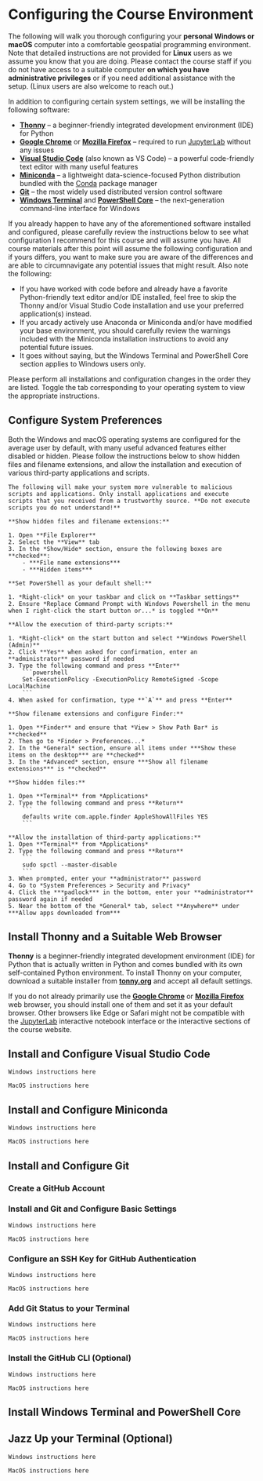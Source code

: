 # Configuring the Course Environment

The following will walk you thorough configuring your **personal Windows or macOS** computer into a comfortable geospatial programming environment. Note that detailed instructions are not provided for **Linux** users as we assume you know that you are doing. Please contact the course staff if you do not have access to a suitable computer **on which you have administrative privileges** or if you need additional assistance with the setup. (Linux users are also welcome to reach out.)

In addition to configuring certain system settings, we will be installing the following software:

- [**Thonny**](https://thonny.org/) – a beginner-friendly integrated development environment (IDE) for Python
- [**Google Chrome**](https://www.google.com/chrome/) or [**Mozilla Firefox**](https://www.mozilla.org/en-US/firefox/new/) – required to run [JupyterLab](https://jupyterlab.readthedocs.io/en/stable/) without any issues
- [**Visual Studio Code**](https://code.visualstudio.com/) (also known as VS Code) – a powerful code-friendly text editor with many useful features
- [**Miniconda**](https://docs.conda.io/en/latest/miniconda.html) – a lightweight data-science-focused Python distribution bundled with the [Conda](https://docs.conda.io/en/latest/) package manager
- [**Git**](https://git-scm.com/) – the most widely used distributed version control software
- [**Windows Terminal**](https://docs.microsoft.com/en-us/windows/terminal/) and [**PowerShell Core**](https://docs.microsoft.com/en-us/powershell/) – the next-generation command-line interface for Windows

If you already happen to have any of the aforementioned software installed and configured, please carefully review the instructions below to see what configuration I recommend for this course and will assume you have. All course materials after this point will assume the following configuration and if yours differs, you want to make sure you are aware of the differences and are able to circumnavigate any potential issues that might result. Also note the following:

- If you have worked with code before and already have a favorite Python-friendly text editor and/or IDE installed, feel free to skip the Thonny and/or Visual Studio Code installation and use your preferred application(s) instead.
- If you arcady actively use Anaconda or Miniconda and/or have modified your base environment, you should carefully review the warnings included with the Miniconda installation instructions to avoid any potential future issues.
- It goes without saying, but the Windows Terminal and PowerShell Core section applies to Windows users only.

Please perform all installations and configuration changes in the order they are listed. Toggle the tab corresponding to your operating system to view the appropriate instructions.


## Configure System Preferences

Both the Windows and macOS operating systems are configured for the average user by default, with many useful advanced features either disabled or hidden. Please follow the instructions below to show hidden files and filename extensions, and allow the installation and execution of various third-party applications and scripts.

```{danger}
The following will make your system more vulnerable to malicious scripts and applications. Only install applications and execute scripts that you received from a trustworthy source. **Do not execute scripts you do not understand!**
```

````{tabbed} Windows
**Show hidden files and filename extensions:**

1. Open **File Explorer**
2. Select the **View** tab
3. In the *Show/Hide* section, ensure the following boxes are **checked**:
    - ***File name extensions***
    - ***Hidden items***

**Set PowerShell as your default shell:**

1. *Right-click* on your taskbar and click on **Taskbar settings**
2. Ensure *Replace Command Prompt with Windows Powershell in the menu when I right-click the start button or...* is toggled **On**

**Allow the execution of third-party scripts:**

1. *Right-click* on the start button and select **Windows PowerShell (Admin)**
2. Click **Yes** when asked for confirmation, enter an **administrator** password if needed
3. Type the following command and press **Enter**
    ```powershell
    Set-ExecutionPolicy -ExecutionPolicy RemoteSigned -Scope LocalMachine
    ```
4. When asked for confirmation, type **`A`** and press **Enter**
````
````{tabbed} macOS
**Show filename extensions and configure Finder:**

1. Open **Finder** and ensure that *View > Show Path Bar* is **checked**
2. Then go to *Finder > Preferences...*
2. In the *General* section, ensure all items under ***Show these items on the desktop*** are **checked**
3. In the *Advanced* section, ensure ***Show all filename extensions*** is **checked**

**Show hidden files:**

1. Open **Terminal** from *Applications*
2. Type the following command and press **Return**
    ```
    defaults write com.apple.finder AppleShowAllFiles YES
    ```

**Allow the installation of third-party applications:**
1. Open **Terminal** from *Applications*
2. Type the following command and press **Return**
    ```
    sudo spctl --master-disable
    ```
3. When prompted, enter your **administrator** password
4. Go to *System Preferences > Security and Privacy*
4. Click the ***padlock*** in the bottom, enter your **administrator** password again if needed
5. Near the bottom of the *General* tab, select **Anywhere** under ***Allow apps downloaded from***
````


## Install Thonny and a Suitable Web Browser

**Thonny** is a beginner-friendly integrated development environment (IDE) for Python that is actually written in Python and comes bundled with its own self-contained Python environment. To install Thonny on your computer, download a suitable installer from [**tonny.org**](https://thonny.org/) and accept all default settings.

If you do not already primarily use the [**Google Chrome**](https://www.google.com/chrome/) or [**Mozilla Firefox**](https://www.mozilla.org/en-US/firefox/new/) web browser, you should install one of them and set it as your default browser. Other browsers like Edge or Safari might not be compatible with the [JupyterLab](https://jupyterlab.readthedocs.io/en/stable/) interactive notebook interface or the interactive sections of the course website.

## Install and Configure Visual Studio Code

```{tabbed} Windows
Windows instructions here
```
```{tabbed} macOS
MacOS instructions here
```


## Install and Configure Miniconda

```{tabbed} Windows
Windows instructions here
```
```{tabbed} macOS
MacOS instructions here
```


## Install and Configure Git


###  Create a GitHub Account


### Install and Git and Configure Basic Settings

```{tabbed} Windows
Windows instructions here
```
```{tabbed} macOS
MacOS instructions here
```


### Configure an SSH Key for GitHub Authentication

```{tabbed} Windows
Windows instructions here
```
```{tabbed} macOS
MacOS instructions here
```


### Add Git Status to your Terminal

```{tabbed} Windows
Windows instructions here
```
```{tabbed} macOS
MacOS instructions here
```


### Install the GitHub CLI (Optional)

```{tabbed} Windows
Windows instructions here
```
```{tabbed} macOS
MacOS instructions here
```


## Install Windows Terminal and PowerShell Core


## Jazz Up your Terminal (Optional)

```{tabbed} Windows
Windows instructions here
```
```{tabbed} macOS
MacOS instructions here
```